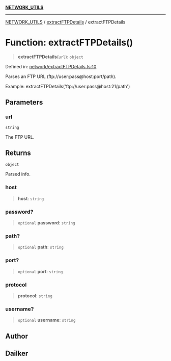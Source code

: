 [**NETWORK_UTILS**](../../README.md)

***

[NETWORK_UTILS](../../README.md) / [extractFTPDetails](../README.md) / extractFTPDetails

# Function: extractFTPDetails()

> **extractFTPDetails**(`url`): `object`

Defined in: [network/extractFTPDetails.ts:10](https://github.com/dailker/everyutil/blob/26e2bb73429918cf0d08899e9efd90b82a42c92e/src/network/extractFTPDetails.ts#L10)

Parses an FTP URL (ftp://user:pass@host:port/path).

Example: extractFTPDetails('ftp://user:pass@host:21/path')

## Parameters

### url

`string`

The FTP URL.

## Returns

`object`

Parsed info.

### host

> **host**: `string`

### password?

> `optional` **password**: `string`

### path?

> `optional` **path**: `string`

### port?

> `optional` **port**: `string`

### protocol

> **protocol**: `string`

### username?

> `optional` **username**: `string`

## Author

## Dailker
